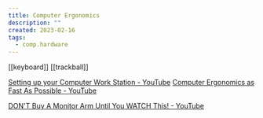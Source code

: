 ```yaml
---
title: Computer Ergonomics
description: ""
created: 2023-02-16
tags:
  - comp.hardware
---
```


[[keyboard]]
[[trackball]]

[Setting up your Computer Work Station - YouTube](https://www.youtube.com/watch?v=v4v7CXDBTxk)
[Computer Ergonomics as Fast As Possible - YouTube](https://www.youtube.com/watch?v=bLBKUbnLYTs)

[DON'T Buy A Monitor Arm Until You WATCH This! - YouTube](https://www.youtube.com/watch?v=zVED5xajvPM)
